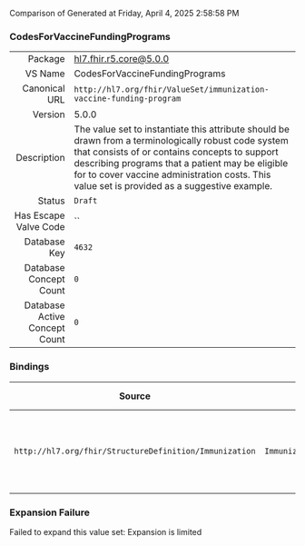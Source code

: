 Comparison of 
Generated at Friday, April 4, 2025 2:58:58 PM

### CodesForVaccineFundingPrograms

|      |     |
| ---: | --- |
| Package | hl7.fhir.r5.core@5.0.0 |
| VS Name | CodesForVaccineFundingPrograms |
| Canonical URL | `http://hl7.org/fhir/ValueSet/immunization-vaccine-funding-program` |
| Version | 5.0.0 |
| Description | The value set to instantiate this attribute should be drawn from a terminologically robust code system that consists of or contains concepts to support describing programs that a patient may be eligible for to cover vaccine administration costs. This value set is provided as a suggestive example. |
| Status | `Draft` |
| Has Escape Valve Code | `` |
| Database Key | `4632` |
| Database Concept Count | `0` |
| Database Active Concept Count | `0` |
### Bindings

| Source | Element | Binding | Strength | Element Short |
| ------ | ------- | ------- | -------- | ------------- |
| `http://hl7.org/fhir/StructureDefinition/Immunization` | `Immunization.programEligibility.program` | `http://hl7.org/fhir/ValueSet/immunization-vaccine-funding-program` | `Example` | The program that eligibility is declared for |

### Expansion Failure

Failed to expand this value set: Expansion is limited
